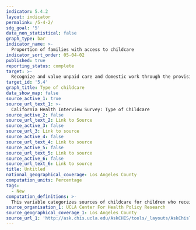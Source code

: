 ```yaml
---
indicator: 5.4.2
layout: indicator
permalink: /5-4-2/
sdg_goal: '5'
data_non_statistical: false
graph_type: bar
indicator_name: >-
  Proportion of families with access to childcare
indicator_sort_order: 05-04-02
published: true
reporting_status: complete
target: >-
  Recognize and value unpaid care and domestic work through the provision of public services, infrastructure and social protection policies and the promotion of shared responsibility within the household and the family as nationally appropriate.
target_id: '5.4'
graph_title: Type of childcare
data_show_map: false
source_active_1: true
source_url_text_1: >-
  California Health Interview Survey: Type of Childcare
source_active_2: false
source_url_text_2: Link to Source
source_active_3: false
source_url_3: Link to source
source_active_4: false
source_url_text_4: Link to source
source_active_5: false
source_url_text_5: Link to source
source_active_6: false
source_url_text_6: Link to source
title: Untitled
national_geographical_coverage: Los Angeles County
computation_units: Percentage
tags:
  - New
computation_definitions: >-
  This variable categorizes sources of childcare for children who receive regular childcare for 10 or more hours per week. California Health Interview Survey participants were asked the questions "Altogether, how many hours is (CHILD) in childcare during a typical week?", "During a typical week does (CHILD) receive childcare from...a   grandparent or other family member?", "[Does (CHILD) receive childcare from]...a non-family member who cares for (CHILD) in your home?", "[Does (CHILD) receive childcare from]...a non-family member who cares for (CHILD) in his or her home?", "[Does (CHILD) receive childcare from]...a childcare center that is not in someone's home?", "[Does (CHILD) receive childcare from]...a Head Start or state preschool program?", "[Does (CHILD) receive childcare from]...some other preschool or nursery school?", and "{Is this/Are all of these} child care provider{s} licensed by the state of California?". 
source_organisation_1: UCLA Center For Health Policy Research
source_geographical_coverage_1: Los Angeles County
source_url_1: 'http://ask.chis.ucla.edu/AskCHIS/tools/_layouts/AskChisTool/home.aspx#/results'
---
```

